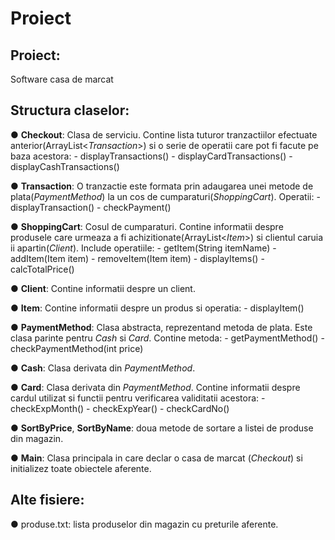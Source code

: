 # Proiect

## Proiect:
Software casa de marcat

## Structura claselor:
● __Checkout__: Clasa de serviciu. Contine lista tuturor tranzactiilor efectuate anterior(ArrayList<_Transaction_>) si o serie de operatii care pot fi facute pe baza acestora:
    - displayTransactions()
    - displayCardTransactions()
    - displayCashTransactions()

● __Transaction__: O tranzactie este formata prin adaugarea unei metode de plata(_PaymentMethod_) la un cos de cumparaturi(_ShoppingCart_). Operatii:
    - displayTransaction()
    - checkPayment()

● __ShoppingCart__: Cosul de cumparaturi. Contine informatii despre produsele care urmeaza a fi achizitionate(ArrayList<_Item_>) si clientul caruia ii apartin(_Client_). Include operatiile:
    - getItem(String itemName)
    - addItem(Item item)
    - removeItem(Item item)
    - displayItems()
    - calcTotalPrice()

● __Client__: Contine informatii despre un client.

● __Item__: Contine informatii despre un produs si operatia:
    - displayItem()

● __PaymentMethod__: Clasa abstracta, reprezentand metoda de plata. Este clasa parinte pentru _Cash_ si _Card_. Contine metoda:
    - getPaymentMethod()
    - checkPaymentMethod(int price)

● __Cash__: Clasa derivata din _PaymentMethod_.

● __Card__: Clasa derivata din _PaymentMethod_. Contine informatii despre cardul utilizat si functii pentru verificarea validitatii acestora:
    - checkExpMonth()
    - checkExpYear()
    - checkCardNo()

● __SortByPrice__, __SortByName__: doua metode de sortare a listei de produse din magazin.

● __Main__: Clasa principala in care declar o casa de marcat (_Checkout_) si initializez toate obiectele aferente.

## Alte fisiere:
● produse.txt: lista produselor din magazin cu preturile aferente.
